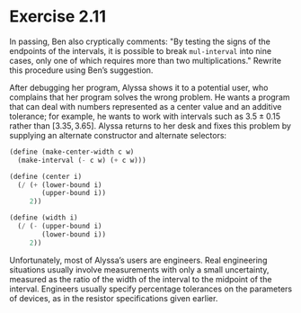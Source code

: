 # Exercise 2.11

In passing, Ben also cryptically comments: "By testing the signs of the
endpoints of the intervals, it is possible to break `mul-interval` into nine
cases, only one of which requires more than two multiplications." Rewrite this
procedure using Ben’s suggestion.

After debugging her program, Alyssa shows it to a potential user, who complains
that her program solves the wrong problem. He wants a program that can deal with
numbers represented as a center value and an additive tolerance; for example, he
wants to work with intervals such as $3.5 \pm 0.15$ rather than $[3.35, 3.65]$.
Alyssa returns to her desk and fixes this problem by supplying an alternate
constructor and alternate selectors:

```scheme
(define (make-center-width c w)
  (make-interval (- c w) (+ c w)))

(define (center i)
  (/ (+ (lower-bound i)
        (upper-bound i))
     2))

(define (width i)
  (/ (- (upper-bound i)
        (lower-bound i))
     2))
```

Unfortunately, most of Alyssa’s users are engineers. Real engineering situations
usually involve measurements with only a small uncertainty, measured as the
ratio of the width of the interval to the midpoint of the interval. Engineers
usually specify percentage tolerances on the parameters of devices, as in the
resistor specifications given earlier.
